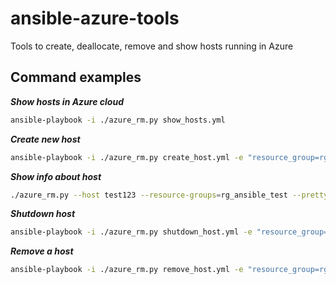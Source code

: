 # ansible-azure-tools

Tools to create, deallocate, remove and show hosts running in Azure

## Command examples

***Show hosts in Azure cloud***

```bash
ansible-playbook -i ./azure_rm.py show_hosts.yml
```
***Create new host***

```bash
ansible-playbook -i ./azure_rm.py create_host.yml -e "resource_group=rg_ansible_test vm_name=test123"
```

***Show info about host***

```bash
./azure_rm.py --host test123 --resource-groups=rg_ansible_test --pretty
```

***Shutdown host***

```bash
ansible-playbook -i ./azure_rm.py shutdown_host.yml -e "resource_group=rg_ansible_test vm_name=test123"
```

***Remove a host***

```bash
ansible-playbook -i ./azure_rm.py remove_host.yml -e "resource_group=rg_ansible_test vm_name=test123"
```

